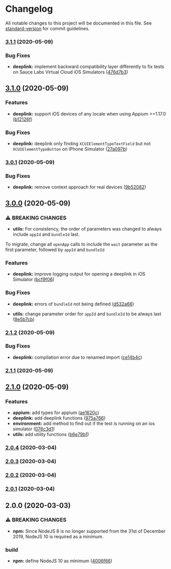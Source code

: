 # Changelog

All notable changes to this project will be documented in this file. See [standard-version](https://github.com/conventional-changelog/standard-version) for commit guidelines.

### [3.1.1](https://github.com/martinfrancois/wdio-mobile-utils/compare/v3.1.0...v3.1.1) (2020-05-09)

### Bug Fixes

-   **deeplink:** implement backward compatibility layer differently to fix tests on Sauce Labs Virtual Cloud iOS Simulators ([476d7b3](https://github.com/martinfrancois/wdio-mobile-utils/commit/476d7b3532e2d58470899cb13b0313f146818248))

## [3.1.0](https://github.com/martinfrancois/wdio-mobile-utils/compare/v3.0.1...v3.1.0) (2020-05-09)

### Features

-   **deeplink:** support iOS devices of any locale when using Appium >=1.17.0 ([b12126f](https://github.com/martinfrancois/wdio-mobile-utils/commit/b12126f98c7e81212312310de7b04f0da16687bd))

### Bug Fixes

-   **deeplink:** deeplink only finding `XCUIElementTypeTextField` but not `XCUIElementTypeButton` on iPhone Simulator ([27a097b](https://github.com/martinfrancois/wdio-mobile-utils/commit/27a097bef5ba85a05ef88bf7cd09e65a11759ce2))

### [3.0.1](https://github.com/martinfrancois/wdio-mobile-utils/compare/v3.0.0...v3.0.1) (2020-05-09)

### Bug Fixes

-   **deeplink:** remove context approach for real devices ([9b52082](https://github.com/martinfrancois/wdio-mobile-utils/commit/9b52082892db76e89b0bf7f840ebbfe1748fbcfc))

## [3.0.0](https://github.com/martinfrancois/wdio-mobile-utils/compare/v2.1.2...v3.0.0) (2020-05-09)

### ⚠ BREAKING CHANGES

-   **utils:** For consistency, the order of parameters was changed to always include `appId` and `bundleId` last.

To migrate, change all `openApp` calls to include the `wait` parameter as the first parameter, followed by `appId` and `bundleId`

### Features

-   **deeplink:** improve logging output for opening a deeplink in iOS Simulator ([bcf9f06](https://github.com/martinfrancois/wdio-mobile-utils/commit/bcf9f06fe90e8fc99e13738f798b03cb2d98abea))

### Bug Fixes

-   **deeplink:** errors of `bundleId` not being defined ([d532a66](https://github.com/martinfrancois/wdio-mobile-utils/commit/d532a66523046262cc54554363a137b9e9b1fa58))

*   **utils:** change parameter order for `appId` and `bundleId` to be always last ([8e5b7cb](https://github.com/martinfrancois/wdio-mobile-utils/commit/8e5b7cb582ad1e8eee84bb7c9c8c9b642886a2f4))

### [2.1.2](https://github.com/martinfrancois/wdio-mobile-utils/compare/v2.1.1...v2.1.2) (2020-05-09)

### Bug Fixes

-   **deeplink:** compilation error due to renamed import ([ce14b4c](https://github.com/martinfrancois/wdio-mobile-utils/commit/ce14b4ca7a5891bc6a19ce45395b651cd094b9ff))

### [2.1.1](https://github.com/martinfrancois/wdio-mobile-utils/compare/v2.1.0...v2.1.1) (2020-05-09)

## [2.1.0](https://github.com/martinfrancois/wdio-mobile-utils/compare/v2.0.4...v2.1.0) (2020-05-09)

### Features

-   **appium:** add types for appium ([ae1620c](https://github.com/martinfrancois/wdio-mobile-utils/commit/ae1620c73c48b7a84f88693d40cf61463a6e484e))
-   **deeplink:** add deeplink functions ([975a766](https://github.com/martinfrancois/wdio-mobile-utils/commit/975a766974e60b515398b7f2bd5b245d851f72eb))
-   **environment:** add method to find out if the test is running on an ios simulator ([076c3d1](https://github.com/martinfrancois/wdio-mobile-utils/commit/076c3d1da3927c126006b4ba6dd27228ada2649a))
-   **utils:** add utility functions ([b6e79b1](https://github.com/martinfrancois/wdio-mobile-utils/commit/b6e79b11787b2cd0853524671cfda5f38e7fcc93))

### [2.0.4](https://github.com/martinfrancois/wdio-mobile-utils/compare/v2.0.3...v2.0.4) (2020-03-04)

### [2.0.3](https://github.com/martinfrancois/wdio-mobile-utils/compare/v2.0.2...v2.0.3) (2020-03-04)

### [2.0.2](https://github.com/martinfrancois/wdio-mobile-utils/compare/v2.0.1...v2.0.2) (2020-03-04)

### [2.0.1](https://github.com/martinfrancois/wdio-mobile-utils/compare/v2.0.0...v2.0.1) (2020-03-04)

## 2.0.0 (2020-03-03)

### ⚠ BREAKING CHANGES

-   **npm:** Since NodeJS 8 is no longer supported from the 31st of December 2019, NodeJS 10 is required as a minimum.

### build

-   **npm:** define NodeJS 10 as minimum ([4006f66](https://github.com/martinfrancois/wdio-mobile-utils/commit/4006f66890d57bdd1e0036a53838cbdec21f0b4a))
